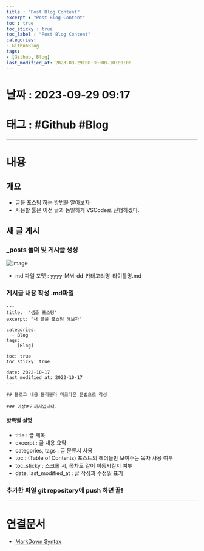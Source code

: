 ```yaml
---
title : "Post Blog Content"
excerpt : "Post Blog Content"
toc : true
toc_sticky : true
toc_label : "Post Blog Content"
categories:
- GithubBlog
tags:
- [Github, Blog]
last_modified_at: 2023-09-29T08:00:00-10:00:00
---
```


# 날짜 : 2023-09-29 09:17

# 태그 : #Github #Blog 
---

# 내용

## 개요
- 글을 포스팅 하는 방법을 알아보자
- 사용할 툴은 이전 글과 동일하게 VSCode로 진행하겠다.

## 새 글 게시

### _posts 폴더 및 게시글 생성
    
![image](./../../assets/images/../../assets/Images/MakePostFolderAndMdFile.png)
-  md 파일 포멧 : yyyy-MM-dd-카테고리명-타이틀명.md

### 게시글 내용 작성 .md파일
  ```
  ---
  title:  "샘플 포스팅"
  excerpt: "새 글을 포스팅 해보자"

  categories:
    - Blog
  tags:
    - [Blog]

  toc: true
  toc_sticky: true
  
  date: 2022-10-17
  last_modified_at: 2022-10-17
  ---

  ## 블로그 내용 블라블라 마크다운 문법으로 작성

  ### 이상여기까지입니다.

  ```

#### 항목별 설명
  - title : 글 제목
  - excerpt : 글 내용 요약
  - categories, tags : 글 분류시 사용
  - toc : (Table of Contents) 포스트의 헤더들만 보여주는 목차 사용 여부
  - toc_sticky : 스크롤 시, 목차도 같이 이동시킬지 여부
  - date, last_modified_at : 글 작성과 수정일 표기

### 추가한 파일 git repository에 push 하면 끝!

---

# 연결문서
- [MarkDown Syntax](../../Markdown/Markdown-MarkDown-Syntax) 

